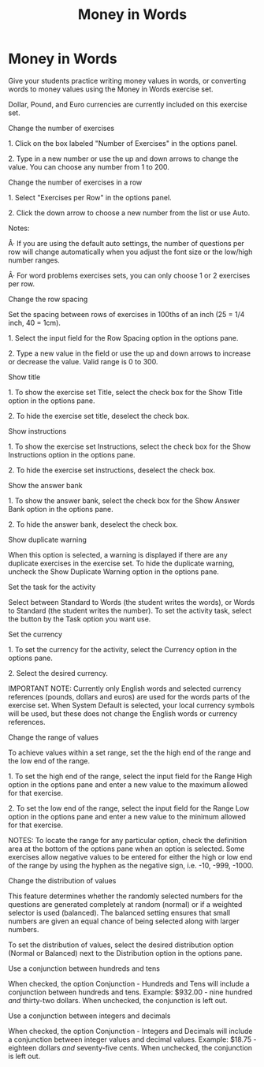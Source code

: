 ﻿---
title: Money in Words
category: activities
---

# Money in Words

Give your students practice writing money values in words, or converting words to money values using the Money in Words exercise set.

Dollar, Pound, and Euro currencies are currently included on this exercise set.

Change the number of exercises

1\. Click on the box labeled "Number of Exercises" in the options panel.

2\. Type in a new number or use the up and down arrows to change the value. You can choose any number from 1 to 200.

Change the number of exercises in a row

1\. Select "Exercises per Row" in the options panel.

2\. Click the down arrow to choose a new number from the list or use Auto.

Notes:

Â· If you are using the default auto settings, the number of questions per row will change automatically when you adjust the font size or the low/high number ranges.

Â· For word problems exercises sets, you can only choose 1 or 2 exercises per row.

Change the row spacing

Set the spacing between rows of exercises in 100ths of an inch (25 = 1/4 inch, 40 = 1cm).

1\. Select the input field for the Row Spacing option in the options pane.

2\. Type a new value in the field or use the up and down arrows to increase or decrease the value. Valid range is 0 to 300.

Show title

1\. To show the exercise set Title, select the check box for the Show Title option in the options pane.

2\. To hide the exercise set title, deselect the check box.

Show instructions

1\. To show the exercise set Instructions, select the check box for the Show Instructions option in the options pane.

2\. To hide the exercise set instructions, deselect the check box.

Show the answer bank

1\. To show the answer bank, select the check box for the Show Answer Bank option in the options pane.

2\. To hide the answer bank, deselect the check box.

Show duplicate warning

When this option is selected, a warning is displayed if there are any duplicate exercises in the exercise set. To hide the duplicate warning, uncheck the Show Duplicate Warning option in the options pane.

Set the task for the activity

Select between Standard to Words (the student writes the words), or Words to Standard (the student writes the number). To set the activity task, select the button by the Task option you want use.

Set the currency

1\. To set the currency for the activity, select the Currency option in the options pane.

2\. Select the desired currency.

IMPORTANT NOTE: Currently only English words and selected currency references (pounds, dollars and euros) are used for the words parts of the exercise set. When System Default is selected, your local currency symbols will be used, but these does not change the English words or currency references.

Change the range of values

To achieve values within a set range, set the the high end of the range and the low end of the range.

1\. To set the high end of the range, select the input field for the Range High option in the options pane and enter a new value to the maximum allowed for that exercise.

2\. To set the low end of the range, select the input field for the Range Low option in the options pane and enter a new value to the minimum allowed for that exercise.

NOTES: To locate the range for any particular option, check the definition area at the bottom of the options pane when an option is selected. Some exercises allow negative values to be entered for either the high or low end of the range by using the hyphen as the negative sign, i.e. -10, -999, -1000.

Change the distribution of values

This feature determines whether the randomly selected numbers for the questions are generated completely at random (normal) or if a weighted selector is used (balanced). The balanced setting ensures that small numbers are given an equal chance of being selected along with larger numbers.

To set the distribution of values, select the desired distribution option (Normal or Balanced) next to the Distribution option in the options pane.

Use a conjunction between hundreds and tens

When checked, the option Conjunction - Hundreds and Tens will include a conjunction between hundreds and tens. Example: $932.00 - nine hundred *and* thirty-two dollars. When unchecked, the conjunction is left out.

Use a conjunction between integers and decimals

When checked, the option Conjunction - Integers and Decimals will include a conjunction between integer values and decimal values. Example: $18.75 - eighteen dollars *and* seventy-five cents. When unchecked, the conjunction is left out.
